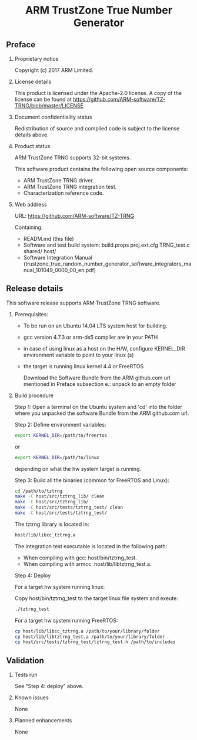 # <center> ARM TrustZone True Number Generator </center>


## Preface

1. Proprietary notice

    Copyright (c) 2017 ARM Limited.

1. License details

    This product is licensed under the Apache-2.0 license. 
	A copy of the license can be found at https://github.com/ARM-software/TZ-TRNG/blob/master/LICENSE

1. Document confidentiality status

    Redistribution of source and compiled code is subject to the license
    details above.

1. Product status
		
	ARM TrustZone TRNG supports 32-bit systems.

    This software product contains the following open source components:

    * ARM TrustZone TRNG driver.
    * ARM TrustZone TRNG integration test.
    * Characterization reference code.

1. Web address 

    URL:     https://github.com/ARM-software/TZ-TRNG
		

    Containing:

    * READM.md (this file)
    * Software and test build system:
		build.props
		proj.ext.cfg
		TRNG_test.c
		shared/
		host/  
    * Software Integration Manual   (trustzone_true_random_number_generator_software_integrators_manual_101049_0000_00_en.pdf)



## Release details

This software release supports ARM TrustZone TRNG software.

1. Prerequisites:

    * To be run on an Ubuntu 14.04 LTS system host for building. 

    * gcc version 4.7.3 or arm-ds5 compiler are in your PATH

    * in case of using linux as a host on the H/W, configure KERNEL_DIR environment variable to point to your linux (s)

    * the target is running linux kernel 4.4 or FreeRTOS

        Download the Software Bundle from the ARM github.com url mentioned in Preface subsection e.:
        unpack to an empty folder

1. Build procedure

    Step 1: Open a terminal on the Ubuntu system and 'cd' into the folder
                where you unpacked the software Bundle from the ARM github.com url.

    Step 2: Define environment variables:
				
	```bash
    export KERNEL_DIR=/path/to/freertos
    ```
	or
    ```bash
	export KERNEL_DIR=/path/to/linux
	```		
	depending on what the hw system target is running.
				
  
	Step 3: Build all the binaries (common for FreeRTOS and Linux):
    ```bash
	cd /path/to/tztrng
	make -C host/src/tztrng_lib/ clean
	make -C host/src/tztrng_lib/
	make -C host/src/tests/tztrng_test/ clean 
	make -C host/src/tests/tztrng_test/ 
	```			
	The tztrng library is located in:
	```bash
    host/lib/libcc_tztrng.a        
    ```
	
    The integration test executable is located in the following path:
	- When compiling with gcc: host/bin/tztrng_test.
	- When compiling with armcc: host/lib/libtztrng_test.a.


    Step 4: Deploy

    For a target hw system running linux:

    Copy host/bin/tztrng_test to the target linux file system and exeute:
    ```bash
    ./tztrng_test
    ```

	For a target hw system running FreeRTOS:

	```bash
    cp host/lib/libcc_tztrng.a /path/to/your/library/folder
	cp host/lib/libtztrng_test.a /path/to/your/library/folder
	cp host/src/tests/tztrng_test/tztrng_test.h /path/to/includes
    ```
    
## Validation

1. Tests run

    See "Step 4: deploy" above.

1. Known issues
        
    None

1. Planned enhancements
        
    None



